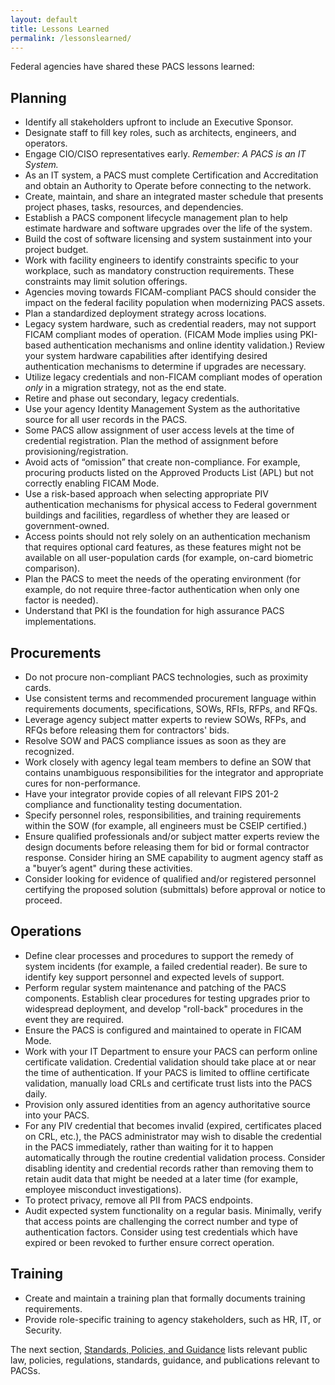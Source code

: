 ```yaml
---
layout: default
title: Lessons Learned
permalink: /lessonslearned/
---
```


Federal agencies have shared these PACS lessons learned:

## Planning
- Identify all stakeholders upfront to include an Executive Sponsor.
- Designate staff to fill key roles, such as architects, engineers, and operators.
- Engage CIO/CISO representatives early. _Remember: A PACS is an IT System._
- As an IT system, a PACS must complete Certification and Accreditation and obtain an Authority to Operate before connecting to the network.
- Create, maintain, and share an integrated master schedule that presents project phases, tasks, resources, and dependencies.
- Establish a PACS component lifecycle management plan to help estimate hardware and software upgrades over the life of the system.  
- Build the cost of software licensing and system sustainment into your project budget.
- Work with facility engineers to identify constraints specific to your workplace, such as mandatory construction requirements. These constraints may limit solution offerings.
- Agencies moving towards FICAM-compliant PACS should consider the impact on the federal facility population when modernizing PACS assets. 
- Plan a standardized deployment strategy across locations.
- Legacy system hardware, such as credential readers, may not support FICAM compliant modes of operation. (FICAM Mode implies using PKI-based authentication mechanisms and online identity validation.) Review your system hardware capabilities after identifying desired authentication mechanisms to determine if upgrades are necessary. 
- Utilize legacy credentials and non-FICAM compliant modes of operation *only* in a migration strategy, not as the end state.
- Retire and phase out secondary, legacy credentials.
- Use your agency Identity Management System as the authoritative source for all user records in the PACS.
- Some PACS allow assignment of user access levels at the time of credential registration. Plan the method of assignment before provisioning/registration.
- Avoid acts of “omission” that create non-compliance. For example, procuring products listed on the Approved Products List (APL) but not correctly enabling FICAM Mode.
- Use a risk-based approach when selecting appropriate PIV authentication mechanisms for physical access to Federal government buildings and facilities, regardless of whether they are leased or government-owned. 
- Access points should not rely solely on an authentication mechanism that requires optional card features, as these features might not be available on all user-population cards (for example, on-card biometric comparison).
- Plan the PACS to meet the needs of the operating environment (for example, do not require three-factor authentication when only one factor is needed). 
- Understand that PKI is the foundation for high assurance PACS implementations.


## Procurements
- Do not procure non-compliant PACS technologies, such as proximity cards.
- Use consistent terms and recommended procurement language within requirements documents, specifications, SOWs, RFIs, RFPs, and RFQs. 
- Leverage agency subject matter experts to review SOWs, RFPs, and RFQs before releasing them for contractors' bids.
- Resolve SOW and PACS compliance issues as soon as they are recognized.
- Work closely with agency legal team members to define an SOW that contains unambiguous responsibilities for the integrator and appropriate cures for non-performance.
- Have your integrator provide copies of all relevant FIPS 201-2 compliance and functionality testing documentation.
- Specify personnel roles, responsibilities, and training requirements within the SOW (for example, all engineers must be CSEIP certified.)
- Ensure qualified professionals and/or subject matter experts review the design documents before releasing them for bid or formal contractor response. Consider hiring an SME capability to augment agency staff as a "buyer’s agent" during these activities.
- Consider looking for evidence of qualified and/or registered personnel certifying the proposed solution (submittals) before approval or notice to proceed.


## Operations
- Define clear processes and procedures to support the remedy of system incidents (for example, a failed credential reader).  Be sure to identify key support personnel and expected levels of support. 
- Perform regular system maintenance and patching of the PACS components. Establish clear procedures for testing upgrades prior to widespread deployment, and develop "roll-back" procedures in the event they are required. 
- Ensure the PACS is configured and maintained to operate in FICAM Mode. 
- Work with your IT Department to ensure your PACS can perform online certificate validation. Credential validation should take place at or near the time of authentication. If your PACS is limited to offline certificate validation, manually load CRLs and certificate trust lists into the PACS daily.
- Provision only assured identities from an agency authoritative source into your PACS.
- For any PIV credential that becomes invalid (expired, certificates placed on CRL, etc.), the PACS administrator may wish to disable the credential in the PACS immediately, rather than waiting for it to happen automatically through the routine credential validation process.  Consider disabling identity and credential records rather than removing them to retain audit data that might be needed at a later time (for example, employee misconduct investigations).
- To protect privacy, remove all PII from PACS endpoints.
- Audit expected system functionality on a regular basis.  Minimally, verify that access points are challenging the correct number and type of authentication factors. Consider using test credentials which have expired or been revoked to further ensure correct operation.


## Training
- Create and maintain a training plan that formally documents training requirements.
- Provide role-specific training to agency stakeholders, such as HR, IT, or Security.

The next section, [Standards, Policies, and Guidance]({{site.baseurl}}/standards/) lists relevant public law, policies, regulations, standards, guidance, and publications relevant to PACSs.

